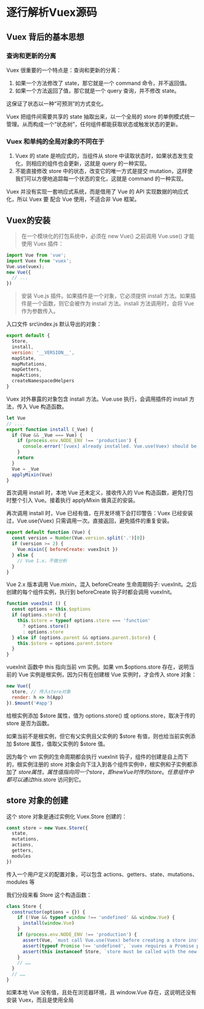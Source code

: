 # 逐行解析Vuex源码

## Vuex 背后的基本思想

### 查询和更新的分离
Vuex 很重要的一个特点是：查询和更新的分离：

1. 如果一个方法修改了 state，那它就是一个 command 命令，并不返回值。
2. 如果一个方法返回了值，那它就是一个 query 查询，并不修改 state。

这保证了状态以一种“可预测”的方式变化。

Vuex 把组件间需要共享的 state 抽取出来，以一个全局的 store 的单例模式统一管理。从而构成一个“状态树”，任何组件都能获取状态或触发状态的更新。

### Vuex 和单纯的全局对象的不同在于

1. Vuex 的 state 是响应式的，当组件从 store 中读取状态时，如果状态发生变化，则相应的组件也会更新，这就是 query 的一种实现。
2. 不能直接修改 store 中的状态，改变它的唯一方式是提交 mutation，这样使我们可以方便地追踪每一个状态的变化，这就是 command 的一种实现。

Vuex 并没有实现一套响应式系统，而是借用了 Vue 的 API 实现数据的响应式化，所以 Vuex 要 配合 Vue 使用，不适合非 Vue 框架。

## Vuex的安装

> 在一个模块化的打包系统中，必须在 new Vue() 之前调用 Vue.use() 才能使用 Vuex 插件：

```js
import Vue from 'vue';
import Vuex from 'vuex';
Vue.use(vuex);
new Vue({
  // ...
})
```

> 安装 Vue.js 插件。如果插件是一个对象，它必须提供 install 方法。如果插件是一个函数，则它会被作为 install 方法。install 方法调用时，会将 Vue 作为参数传入。

入口文件 src\index.js 默认导出的对象：

```js
export default {
  Store,
  install,
  version: '__VERSION__',
  mapState,
  mapMutations,
  mapGetters,
  mapActions,
  createNamespacedHelpers
}
```
Vuex 对外暴露的对象包含 install 方法。Vue.use 执行，会调用插件的 install 方法，传入 Vue 构造函数。

```js
let Vue
// ....
export function install (_Vue) {
  if (Vue && _Vue === Vue) {
    if (process.env.NODE_ENV !== 'production') {
      console.error('[vuex] already installed. Vue.use(Vuex) should be called only once.')
    }
    return
  }
  Vue = _Vue
  applyMixin(Vue)
}
```
首次调用 install 时，本地 Vue 还未定义，接收传入的 Vue 构造函数，避免打包时整个引入 Vue。接着执行 applyMixin 做真正的安装。

再次调用 install 时，Vue 已经有值，在开发环境下会打印警告：Vuex 已经安装过，Vue.use(Vuex) 只需调用一次。直接返回，避免插件的重复安装。

```js
export default function (Vue) {
  const version = Number(Vue.version.split('.')[0])
  if (version >= 2) {
    Vue.mixin({ beforeCreate: vuexInit })
  } else {
    // Vue 1.x，不做分析
  }
}
``` 

Vue 2.x 版本调用 Vue.mixin，混入 beforeCreate 生命周期钩子: vuexInit。之后创建的每个组件实例，执行到 beforeCreate 钩子时都会调用 vuexInit。

```js
function vuexInit () {
  const options = this.$options
  if (options.store) {
    this.$store = typeof options.store === 'function'
      ? options.store()
      : options.store
  } else if (options.parent && options.parent.$store) {
    this.$store = options.parent.$store
  }
}
```

vuexInit 函数中 this 指向当前 vm 实例。如果 vm.$options.store 存在，说明当前的 Vue 实例是根实例，因为只有在创建根 Vue 实例时，才会传入 store 对象：

```js
new Vue({
  store, // 传入store对象
  render: h => h(App)
}).$mount('#app')
```

给根实例添加 $store 属性，值为 options.store() 或 options.store，取决于传的 store 是否为函数。

如果当前不是根实例，但它有父实例且父实例的 $store 有值，则也给当前实例添加 $store 属性，值取父实例的 $store 值。

因为每个 vm 实例的生命周期都会执行 vuexInit 钩子，组件的创建是自上而下的，根实例注册的 store 对象会向下注入到各个组件实例中，根实例和子实例都添加了 $store 属性，属性值指向同一个 store，即 new Vue 时传的 store。任意组件中都可以通过 this.$store 访问到它。

## store 对象的创建

这个 store 对象是通过实例化 Vuex.Store 创建的：

```js
const store = new Vuex.Store({
  state,
  mutations,
  actions,
  getters,
  modules
})
```
传入一个用户定义的配置对象，可以包含 actions、getters、state、mutations、modules 等

我们分段来看 Store 这个构造函数：

```js
class Store {
  constructor(options = {}) {
    if (!Vue && typeof window !== 'undefined' && window.Vue) {
      install(window.Vue)
    }
    if (process.env.NODE_ENV !== 'production') {
      assert(Vue, `must call Vue.use(Vuex) before creating a store instance.`)
      assert(typeof Promise !== 'undefined', `vuex requires a Promise polyfill in this browser.`)
      assert(this instanceof Store, `store must be called with the new operator.`)
    }
    // ……
  }
  // ……
}
```

如果本地 Vue 没有值，且处在浏览器环境，且 window.Vue 存在，这说明还没有安装 Vuex，而且是使用全局 <script> 标签引入 Vuex，会主动调用 install 安装，不需要用户手动调用 Vue.use(Vuex)。

在开发环境中，会执行3个断言函数，如果条件不具备则会抛错。

```js
export function assert (condition, msg) {
  if (!condition) throw new Error(`[vuex] ${msg}`)
}
```
3个断言函数所做的事是：

1. 如果本地 Vue 没有值，抛错：实例化 Store 之前必须调用 Vue.use(Vuex)。
2. 如果 Promise 不能用，抛错：Vuex 需要依赖 Promise。
3. 如果 Store 函数里的 this 不是 Store 实例，抛错：Store 必须用 new 调用。

判断完环境后，往 Store 实例挂载一些属性：

```js
const { plugins = [], strict = false } = options
this._committing = false // 正在commit mutation的标志
this._actions = Object.create(null) // 存放用户定义的所有actions
this._actionSubscribers = [] // action订阅函数集合
this._mutations = Object.create(null) // 存放用户定义的所有mutations
this._wrappedGetters = Object.create(null) // 存放用户定义的所有getters
this._modules = new ModuleCollection(options) // module收集器
this._modulesNamespaceMap = Object.create(null) // 模块命名空间
this._subscribers = [] // 所有mutation的订阅函数
this._watcherVM = new Vue() // Vue实例，利用它的$watch方法来观测变化 
this._makeLocalGettersCache = Object.create(null)//存放生成的本地getters的缓存
// ...
```

其中的重点是：`this._modules = new ModuleCollection(options)`，稍后会仔细介绍 ModuleCollection，继续看 Store：
 
```js
const store = this
const { dispatch, commit } = this
this.dispatch = function boundDispatch (type, payload) {
  return dispatch.call(store, type, payload)
}
this.commit = function boundCommit (type, payload, options) {
  return commit.call(store, type, payload, options)
}
```
给 store 实例添加 dispatch 和 commit 方法，分别实际调用 Store 原型的 dispatch 和 commit 方法，这不是多此一举，而是为了保证执行时的 this 始终指向 store 实例。store 被 Store 函数内定义的函数引用，形成闭包，store 始终驻留在内存中，可以被引用到。

这样 store.commit/store.dispatch 在别的函数内调用时，this 依然指向 store 实例，比如在 dispatch 中调用 commit，或在 mutation handler 中调用 commit 提交另一个 mutation。

继续看 Store 构造函数：

```js
this.strict = strict // options的strict值赋给实例的strict
const state = this._modules.root.state
installModule(this, state, [], this._modules.root)
resetStoreVM(this, state)
plugins.forEach(plugin => plugin(this))
```

然后获取根 state。this._modules 是 ModuleCollection 的实例，它的 root 是根模块对象，根模块的 state 是根state。后面会讲到。

调用 installModule 进行模块的安装，传入 store 实例、根state、[]、根 module。

调用 resetStoreVM 函数，对 state 进行响应式化处理。

遍历 plugins 数组，逐个调用 Vuex 自己的插件函数，进行插件的安装。

到目前为止，Store 构造函数已经过了一遍。new Store 主要做了三件事：

1. 初始化一些内部属性，重点是 this._modules = new ModuleCollection(options)
2. 执行 installModule，安装模块
3. 执行 resetStoreVM，使store响应式化

我们将逐个细说这三个，我们先看实例化 Store 时配置对象该怎么传：

## 传入 Store 的配置对象

```js
class ModuleCollection {
  constructor (rawRootModule) {
    this.register([], rawRootModule, false)
  }
}
```
new ModuleCollection(options) 会调用 register 函数。
```js
register (path, rawModule, runtime = true) {
  if (process.env.NODE_ENV !== 'production') {
    assertRawModule(path, rawModule)
  }
  // ...
}
```
开发环境下，会调用 assertRawModule 函数，对用户传入的配置对象做规范化校验。

```js
function assertRawModule (path, rawModule) {
  Object.keys(assertTypes).forEach(key => {
    if (!rawModule[key]) return
    const assertOptions = assertTypes[key]
    forEachValue(rawModule[key], (value, type) => {
      assert(
        assertOptions.assert(value),
        makeAssertionMessage(path, key, type, value, assertOptions.expected)
      )
    })
  })
}
```
首先会获取 assertTypes 的自有属性组成的数组，我们看看 assertTypes 对象：

```js
const functionAssert = {
  assert: value => typeof value === 'function',
  expected: 'function'
}
const objectAssert = {
  assert: value => typeof value === 'function' ||
    (typeof value === 'object' && typeof value.handler === 'function'),
  expected: 'function or object with "handler" function'
}
const assertTypes = {
  getters: functionAssert,
  mutations: functionAssert,
  actions: objectAssert
}
```
可见，Object.keys(assertTypes) 就是 ['getters','mutations','actions']

```js
Object.keys(assertTypes).forEach(key => {
    if (!rawModule[key]) return
    const assertOptions = assertTypes[key]
    forEachValue(rawModule[key], (value, type) => {
      assert(
        assertOptions.assert(value),
        makeAssertionMessage(path, key, type, value, assertOptions.expected)
      )
    })
  })
```
遍历 ['getters','mutations','actions']，执行回调，首先如果当前配置对象中不存在当前遍历的属性，直接返回。比如配置对象中没有传 actions，则不用校验 actions。
 
否则，获取 assertTypes 对象中对应的属性值，赋给 assertOptions，比如 'getters' 的属性值就是 functionAssert 对象

接着调用 forEachValue 函数对 key 对应的配置对象进行遍历。我们先看看 forEachValue 函数：

```js
export function forEachValue (obj, fn) {
  Object.keys(obj).forEach(key => fn(obj[key], key))
}
```

forEachValue 函数会遍历传入的 obj 对象的自有属性 key，逐个调用 fn。
```js
forEachValue(rawModule[key], (value, type) => {
  assert(
    assertOptions.assert(value),
    makeAssertionMessage(path, key, type, value, assertOptions.expected)
  )
})
```
forEachValue 会遍历 key 对应的属性值对象，执行回调，执行 assert 函数：如果 assertOptions.assert(value) 返回 false，则抛出错误。

当 key 为 'getters' 或 'mutations'，则 assertOptions.assert 为函数 `value => typeof value === 'function'`

意味着，用户传的 getters 和 mutations 对象中的属性值需要传函数，否则会抛错。

当 key 为 'actions'，则 assertOptions.assert 函数就是：

```js
value => typeof value === 'function' ||
    (typeof value === 'object' && typeof value.handler === 'function')
```

意味着，用户传的 actions 对象中的属性值可以是函数，也可以是包含 handler 方法的对象，否则会抛错。

所以 assertRawModule 函数校验用来户传入的 getters、mutations、actions 对象，如果没有按要求传就会抛错，给出提示。

## Module 收集

> store 使用单一的状态树，用一个对象包含了全部的应用层级的状态，每个应用将仅仅包含一个 store 实例。

如果应用变得很复杂，store 对象就可能很臃肿。为了解决这个问题，Vuex 允许我们将 store 分割成模块，每个模块都有自己的 state 、mutation、action、getter、甚至是嵌套模块，像下面这样从上至下进行同样方式的分割：

```js
const moduleA = {
  state: { ... },
  mutations: { ... },
  actions: { ... },
  getters: { ... }
}
const moduleB = {
  state: { ... },
  mutations: { ... },
  actions: { ... }
}
const store = new Vuex.Store({
  modules: {
    a: moduleA,
    b: moduleB
  }
})
store.state.a // -> moduleA 的状态
store.state.b // -> moduleB 的状态
```

如果把 store 本身看作是根 module，它有嵌套的子 module，形成一种用配置对象描述的树形结构。模块的收集其实靠 new ModuleCollection 实现的。

```js
class ModuleCollection {
  constructor (rawRootModule) {
    this.register([], rawRootModule, false)
  }
  register (path, rawModule, runtime = true) {
    if (process.env.NODE_ENV !== 'production') {
      assertRawModule(path, rawModule)
    }
    const newModule = new Module(rawModule, runtime)
    if (path.length === 0) {
      this.root = newModule
    } else {
      const parent = this.get(path.slice(0, -1))
      parent.addChild(path[path.length - 1], newModule)
    }
    if (rawModule.modules) {
      forEachValue(rawModule.modules, (rawChildModule, key) => {
        this.register(path.concat(key), rawChildModule, runtime)
      })
    }
  }
  // ...
}
```
register 原型方法接收的 3 个参数：

1. path：路径，是模块配置对象的属性名组成的数组，是模块的唯一标识。像刚刚的例子，根模块的 path 为[]，它的子模块 moduleA 的 path 是 ['a']，子模块 moduleB 的 path 是 ['b']，如果它们各自还有子模块，则 path 就大致形如 ['a','a1']、['b','b1']
2. rawModule：当前模块的配置对象。rawRootModule 就是实例化 Store 时传入的配置对象。我们把创建的 store 对象看作是根 module，它的配置对象看作根 module 的配置对象。
3. runtime 表示是否是一个运行时创建的 module，默认为 true。

```js
this.register([], rawRootModule, false)
```
new ModuleCollection 实际调用 register，传入 []，说明注册的是根 module。rawRootModule 是实例化 Store 时传入的配置对象。

我们分段看 register：

```js
if (process.env.NODE_ENV !== 'production') {
  assertRawModule(path, rawModule) // 对配置对象做规范化校验
}
const newModule = new Module(rawModule, runtime)
if (path.length === 0) {
  this.root = newModule
} else {
  const parent = this.get(path.slice(0, -1))
  parent.addChild(path[path.length - 1], newModule)
}
```

根据当前的配置对象创建一个 Module 实例，赋给 newModule。后面会详谈 Module 构造函数。

如果 path 是空数组，说明当前注册的是根模块，则把创建的根模块对象赋给当前 ModuleCollection 实例的 root 属性。

如果 path 不是空数组，说明当前注册的是子模块，稍后会讲解。接着：

```js
if (rawModule.modules) {
  forEachValue(rawModule.modules, (rawChildModule, key) => {
    this.register(path.concat(key), rawChildModule, runtime)
  })
}
```
如果当前配置对象传了嵌套子模块，则遍历 modules 对象里的每个子模块名 key，递归调用 register，传入的路径是 path.concat(key)，就是当前注册的模块的子模块的路径。第二个参数是子模块的配置对象。

我们现在捋一捋：实例化 Store 会实例化 MoudleCollection，调用 register 进行根 module 的注册，如果根配置对象配置了嵌套的子模块，会继续调用 register 注册子 module，此时 path 不是空数组，回到刚刚的 else 语句块:

```js
if (path.length === 0) {
  this.root = newModule
} else {
  const parent = this.get(path.slice(0, -1))
  parent.addChild(path[path.length - 1], newModule)
}
```

path 是当前注册的子模块的路径，path.slice(0, -1) 是父模块的 path，传入 get 方法执行，获取当前子模块的父 module 对象，我们看看 get 方法：

```js
get (path) {
  return path.reduce((module, key) => {
    return module.getChild(key)
  }, this.root)
}
```

reduce 的详细用法参考 [reduce](https://developer.mozilla.org/zh-CN/docs/Web/JavaScript/Reference/Global_Objects/Array/Reduce)

我们先看一下 getChild 和 addChild 这两个 Module 的原型方法，再回来理解 get。

```js
getChild (key) {
  return this._children[key]
}
addChild (key, module) {
  this._children[key] = module
}
```

getChild 方法返回 this._children[key]，即通过 key 获取到当前模块的子模块对象，我们讲 Module 构造函数时会讲 _children 属性。

addChild 方法是往当前模块的 _children 对象中添加 key 和对应的子模块对象。

回到 get 原型方法：

```js
get (path) {
  return path.reduce((module, key) => {
    return module.getChild(key)
  }, this.root)
}
```

假设传入的 path 为 ['a','b','c']。reduce 累加器的初始值为根模块，第一次迭代中，执行回调返回模块名为 'a' 的子模块，并且它会作为下次迭代的累加器的值，即传给回调的第一个参数 module，第二次迭代执行返回 'a' 模块下的 'b' 子模块对象，以此类推，最后返回 ['a','b','c'] 对应的模块。

所以 get 方法是根据 path 返回对应的 module 对象。

```js
const parent = this.get(path.slice(0, -1))
parent.addChild(path[path.length - 1], newModule)
```

path 数组的最后一项，即当前模块名，newModule 是当前模块对象，它们被添加到父模块对象的 _children 对象中。

依靠模块的 _children 属性，父子模块对象之间建立起联系。一个树形结构的配置对象，转成了一个个散落的有父子关系的 module 对象。

概况来说，new ModuleCollection，做了两件事：

1. 根据未加工的配置对象通过 new Module 创建 module 对象
2. 建立父子 module 对象之间的联系

new Module 是在 new ModuleCollection 的过程中发生的，先生成模块对象，再建立父子模块对象的联系。

## Module 构造函数

用户定义模块的配置对象传入 new Moudle 执行后，生成 module 对象。

```js
class Module {
  constructor (rawModule, runtime) {
    this.runtime = runtime
    this._children = Object.create(null)
    this._rawModule = rawModule
    const rawState = rawModule.state
    this.state = (typeof rawState === 'function' ? rawState() : rawState) || {}
  }
  get namespaced () {
    return !!this._rawModule.namespaced
  }
  // 原型方法后续会介绍
}
```

Module 的实例会挂载 _children 属性，值为一个用来存放当前模块的子模块对象的对象。_rawModule 属性，保存当前模块的配置对象。

获取配置对象中的 state 赋给 rawState。给 Module 实例添加 state 属性，属性值为 rawState() 或 rawState，取决于 rawState 是否为函数，如果当前模块的配置对象没有传 state，则赋为一个空对象。

和组件里的 data 一样，用户声明模块的 state 可以传一个返回一个对象的函数。如果 state 选项传的是纯对象，则该 state 对象会通过引用被共享，导致它被修改时，store 或模块间数据相互污染。

因为有时我们可能需要创建一个模块的多个实例，比如，多次 new Store 创建多个 store 实例，或在一个 store 中多次注册同一个模块。

```js
get namespaced () {
  return !!this._rawModule.namespaced
}
```

namespaced 是 Module 的原型属性，代表当前模块是否开启了命名空间，Module 实例读取 namespaced 属性会触发 get 方法，根据模块的配置对象的 namespaced 属性值返回真假。

### installModule

讲完模块对象的创建和模块的收集，接着就是模块的安装，即这句：

```js
installModule(this, state, [], this._modules.root)
```
这是安装根模块，做了几件事：
1. 往 store._modulesNamespaceMap 对象中存入命名空间和对应的 module
2. 给模块的 state 添加子 state
3. 注册用户配置的 mutation getter 和 action
4. 递归安装子模块

```js
function installModule(store, rootState, path, module, hot) {
  const isRoot = !path.length 
  const namespace = store._modules.getNamespace(path) 
  // ...
}
```

installModule 函数接收什么参数：

- store：new Vuex.Store 时传入的 store 对象。
- rootState：根 state 对象
- path：当前的模块的路径数组
- module：当前模块对象
- hot：是否支持热重载（这里不讨论它）

installModule 代码较长，我们分段来看：

```js
const isRoot = !path.length
const namespace = store._modules.getNamespace(path)
```

变量 isRoot 的真假代表当前模块是否为根模块。接着，调用 getNamespace 根据当前模块的 path 获取当前模块的命名空间。我们看看 getNamespace：

```js
getNamespace (path) {
  let module = this.root
  return path.reduce((namespace, key) => {
    module = module.getChild(key)
    return namespace + (module.namespaced ? key + '/' : '')
  }, '')
}
```
首先获取根模块对象，然后 path.reduce 调用，累加器初始值为''，每次迭代返回的字符串覆盖给 namespace，凡是模块开启了命名空间，就将当前命名空间字符串拼上当前的模块名和'/'，否则拼接''。

迭代结束，namespace 获取到当前模块的命名空间字符串。

继续看 installModule：

```js
if (module.namespaced) {
  if (store._modulesNamespaceMap[namespace] && process.env.NODE_ENV !== 'production') {
    console.error(`[vuex] duplicate namespace ${namespace} for the namespaced module ${path.join('/')}`)
  }
  store._modulesNamespaceMap[namespace] = module
}
```
store._modulesNamespaceMap 对象存放各个开启了命名空间的模块的命名空间字符串，如果当前模块的命名空间字符串已经存在于该对象，则警告提示：重复的命名空间名。如果不存在，则将命名空间和对应的 module 对象，添加进来。

继续看 installModule 的代码：

```js
if (!isRoot && !hot) {
  const parentState = getNestedState(rootState, path.slice(0, -1))
  const moduleName = path[path.length - 1]
  store._withCommit(() => {
    if (process.env.NODE_ENV !== 'production') {
      if (moduleName in parentState) {
        console.warn(
          `[vuex] state field "${moduleName}" was overridden by a module with the same name at "${path.join('.')}"`
        )
      }
    }
    Vue.set(parentState, moduleName, module.state)
  })
}
```
如果当前模块不是根模块，且非热更新，执行 if 语句块：调用 getNestedState 获取当前模块的父模块的 state。

```js
function getNestedState (state, path) {
  return path.reduce((state, key) => state[key], state)
}
```

父模块的 path 调用 reduce，累加器的初始值为根 state，每次迭代返回出它的子模块的 state，沿着 path 路径，一个个获取子 state，直到获取到当前 state 的父 state。就比如`store.state` >> `store.state.a` >> `store.state.a.b`...

`const moduleName = path[path.length - 1]` 获取到当前模块的模块名

接着调用 store._withCommit，传入回调函数：

```js
store._withCommit(() => {
  if (process.env.NODE_ENV !== 'production') {
    if (moduleName in parentState) {
      console.warn(
        `[vuex] state field "${moduleName}" was overridden by a module with the same name at "${path.join('.')}"`
      )
    }
  }
  Vue.set(parentState, moduleName, module.state)
})
```

回调函数中：开发环境下，假设当前模块名叫 'value'，如果它的父模块 foo 的 state 对象中也有 'value'，当你通过 store.state.foo.value 获取父模块 foo 的 state 的 value 值时，你拿到的却是当前 value 模块的配置对象。父模块的 state 的 value 属性被屏蔽了。

因此，如果模块名已存在于父模块的 state 对象中，会给出报错提示。接着：

`Vue.set(parentState, moduleName, module.state)`

Vue.set 给父模块的 state 对象添加响应式属性，属性名为当前模块名，属性值为模块的 state 对象。于是，读取父模块的 state 对象中的当前模块名，就获得当前模块的 state 值。并且这些 state 属性是响应式的。

所以根 state 对象会添加它的子 state 属性，如果子模块还嵌套子模块，installModule 时会把当前模块的 state 添加到父 state 中。

我们回头看看 _withCommit 这个 Store 的原型方法

```js
_withCommit (fn) {
  const committing = this._committing
  this._committing = true
  fn()
  this._committing = committing
}
```
_withCommit 接收函数 fn，把 store._committing 置为 true，然后执行 fn，再把 store._committing 恢复为原值，保证了 fn 执行过程中 store._committing 始终为 true。

为什么要这么做？Vuex 把所有对 state 的修改操作都放到 _withCommit 的回调 fn 中，保证这个过程中 store._committing 为 true，其他时候都为 false。当用户在 mutation 之外修改 state，就便于报错提示。

接下来，生成一个包含本地化的方法和属性的，类似 store 对象那样的对象 local：

```js
const local = module.context = makeLocalContext(store, namespace, path)
```

执行 makeLocalContext 方法，传入 store 对象，当前模块的命名空间，当前 path，返回值赋给 local 和 module.context。

```js
function makeLocalContext (store, namespace, path) {
  const noNamespace = namespace === ''
  const local = {
    // dispatch:....
    // commit:....
  }
  Object.defineProperties(local, {
    getters: {
      // ...
    },
    state: {
      // ...
    }
  })
  return local
}
```

noNamespace 的真假，代表该模块是否开启了命名空间。然后创建对象 local，里面定义 dispatch、commit 方法和 getters 和 state 属性，最后返回出 local 对象。

我们先看 local.dispatch：

```js
const local = {
  dispatch: noNamespace ? store.dispatch : (_type, _payload, _options) => {
    const args = unifyObjectStyle(_type, _payload, _options)
    const { payload, options } = args
    let { type } = args
    if (!options || !options.root) {
      type = namespace + type
      if (process.env.NODE_ENV !== 'production' && !store._actions[type]) {
        console.error(`[vuex] unknown local action type: ${args.type}, global type: ${type}`)
        return
      }
    }
    return store.dispatch(type, payload)
  },
}
```

如果当前模块没有开启命名空间，则 local.dispatch 就取 store.dispatch。后面会仔细讲 store.dispatch。

如果当前模块开启了命名空间，则重新定义 local.dispatch 方法，它可以接收三个参数：
1. _type：即 action 的名称
2. _payload：载荷对象
3. _options：配置对象

参数先传入 unifyObjectStyle 函数做归一化处理，返回值赋给 args：

```js
function unifyObjectStyle (type, payload, options) {
  if (isObject(type) && type.type) {
    options = payload
    payload = type
    type = type.type
  }
  if (process.env.NODE_ENV !== 'production') {
    assert(typeof type === 'string', `expects string as the type, but found ${typeof type}.`)
  }
  return { type, payload, options }
}
```

如果第一个参数传的是对象且有 type 属性，则把传入的第二个参数作为 options，第一个参数作为 payload，type 取第一个参数的 type 属性。如果 type 不是字符串，抛出错误。

最后返回出包含 type, payload, options 的对象，再从中解构出 type, payload, options 变量。

```js
dispatch: noNamespace ? store.dispatch : (_type, _payload, _options) => {  
  const args = unifyObjectStyle(_type, _payload, _options)
  const { payload, options } = args
  let { type } = args
  if (!options || !options.root) {
    type = namespace + type
    if (process.env.NODE_ENV !== 'production' && !store._actions[type]) {
      console.error(`[vuex] unknown local action type: ${args.type}, global type: ${type}`)
      return
    }
  }
  return store.dispatch(type, payload)
},
```

如果 local.dispatch 没有接收到配置对象或配置对象没传 root:true，则 type 要加上命名空间字符串作为前缀。如果接收的配置对象中传了 root:true，则 type 不做变动。

如果 store._actions 这个存放已注册的 action 方法的对象中，没有 type 对应的值，说明当前 dispatch 的 action 还没注册，报错提示并直接返回。

最后调用 store.dispatch，传入的 type 是考虑了命名空间的 type。这意味着，local.dispatch 接收到的本地 type 会在函数中转成全局 type，即考虑了命名空间，传入 store.dispatch 执行。

接着看 local.commit。如果当前模块没有开启命名空间，则 local.commit 就是 store.commit，否则重新定义 local.commit：

```js
commit: noNamespace ? store.commit : (_type, _payload, _options) => {
  const args = unifyObjectStyle(_type, _payload, _options)
  const { payload, options } = args
  let { type } = args
  if (!options || !options.root) {
    type = namespace + type
    if (process.env.NODE_ENV !== 'production' && !store._mutations[type]) {
      console.error(`[vuex] unknown local mutation type: ${args.type}, global type: ${type}`)
      return
    }
  }
  store.commit(type, payload, options)
}
```

接收 mutation type、载荷对象、配置对象，传入 unifyObjectStyle 做归一化处理。再从返回值中解构出 type, payload, options 变量。

如果 local.commit 没有接收到配置对象或配置对象没传 root:true，则 type 字符串要加上命名空间字符串作为前缀，否则 type 不做改动。

如果 store._mutations 这个存放已注册的 mutation 方法的对象里，不存在 type 对应的值，报错提示，告诉用户提交的 mutation 不存在，直接返回。

最后调用并返回 store.commit，传入的是考虑了命名空间的 type。这意味着，local.commit 接收到的本地 type 会在函数中转成全局 type，即考虑了命名空间，转而调用 store.commit

```js
Object.defineProperties(local, {
  getters: {
    get: noNamespace
      ? () => store.getters
      : () => makeLocalGetters(store, namespace)
  },
  state: {
    get: () => getNestedState(store.state, path)
  }
})
return local
```

继续给 local 对象添加两个只读的响应式属性：getters 和 state。

读取 local.getters 时，如果当前模块没有开启命名空间，则直接返回 store.getters。如果开启了命名空间，返回 makeLocalGetters 的执行结果，传入的是 store 对象和当前的命名空间。读取 local.state 时，返回当前模块的 state 对象。

看看 makeLocalGetters 函数是如何生成本地 getters 的：

```js
function makeLocalGetters (store, namespace) {
  if (!store._makeLocalGettersCache[namespace]) {
    const gettersProxy = {}
    const splitPos = namespace.length
    Object.keys(store.getters).forEach(type => {
      if (type.slice(0, splitPos) !== namespace) return
      const localType = type.slice(splitPos)
      Object.defineProperty(gettersProxy, localType, {
        get: () => store.getters[type],
        enumerable: true
      })
    })
    store._makeLocalGettersCache[namespace] = gettersProxy
  }
  return store._makeLocalGettersCache[namespace]
}
```
store._makeLocalGettersCache 对象专门缓存模块的命名空间和对应的 getters。

如果该缓存对象已经存在当前命名空间，则直接返回其缓存值，否则，执行if语句块：定义一个空对象 gettersProxy，遍历 store.getters 对象，当前遍历的 type 从开头截取一个命名空间字符串的长度，如果得到的字符串和命名空间字符串不相同，直接返回，继续遍历。

遇到相同的，则获取去掉命名空间前缀的本地 getter 名，将它作为只读属性添加到 gettersProxy 对象中，属性值是 store.getters 中对应的全局 getter。

遍历结束后，gettersProxy 对象就存放了该开启了命名空间的模块下的所有本地 getter。

然后将 gettersProxy 赋给 store._makeLocalGettersCache[namespace]。因此 _makeLocalGettersCache 对象中，一个命名空间对应一个对象，存放该模块下的 getter。

可见，makeLocalGetters 就是根据命名空间在全局 getters 对象中找出当前命名空间对应的模块的所有的 getter，返回一个键是本地 getter 名，值是对应的 getter 的对象。

到此 local 对象填充完毕，里面是为当前模块设置的 dispatch、commit 方法，和 getter 和 state 属性。

回到 installModule 函数，接着是对用户配置的 mutation 进行注册，调用 Module 的原型方法 forEachMutation，将回调函数传入执行

```js
module.forEachMutation((mutation, key) => {
  var namespacedType = namespace + key;
  registerMutation(store, namespacedType, mutation, local);
})
```
```js
forEachMutation (fn) {
  if (this._rawModule.mutations) {
    forEachValue(this._rawModule.mutations, fn)
  }
}
```
如果当前模块的配置对象传了 mutations，遍历该 mutations 对象执行回调。回调首先将 type 名加上当前模块的命名空间作为前缀。然后调用 registerMutation 注册，可见注册 mutation 用的是全局 type。

```js
function registerMutation (store, type, handler, local) {
  const entry = store._mutations[type] || (store._mutations[type] = [])
  entry.push(function wrappedMutationHandler (payload) {
    handler.call(store, local.state, payload)
  })
}
```
结合`registerMutation(store, namespacedType, mutation, local);`来看

registerMutation 函数接收的这 4 个参数：

1. store：new Vuex.Store 创建的 store 实例
2. namespacedType：结合了命名空间字符串的全局 mutation 名
3. mutation：对应的处理函数。
4. local：local 对象

```js
function registerMutation (store, type, handler, local) {
  const entry = store._mutations[type] || (store._mutations[type] = [])
  entry.push(function wrappedMutationHandler (payload) {
    handler.call(store, local.state, payload)
  })
}
```

如果当前遍历的全局 mutation 名在 store._mutations 对象中没有对应的值，则将它添加进去，初始化为空数组，用来存放对应的用户配置的 handler。

接着往数组里推入 handler 的封装函数，handler 执行时的 this 指向 store，且传入 handler 的是 local.state。用户在书写 handler 时可以通过 this 引用到 store，通过局部的 state 名能获取到当前模块的 state 值。

遍历完当前模块的 mutations 对象后，store._mutations 对象中，每一个全局 mutation 名，对应一个存放了包裹后的 mutation 处理函数的数组。这就是 mutation 的注册。

接着是 action 的注册：

```js
module.forEachAction((action, key) => {
  const type = action.root ? key : namespace + key
  const handler = action.handler || action
  registerAction(store, type, handler, local)
})
```
```js
forEachAction (fn) {
  if (this._rawModule.actions) {
    forEachValue(this._rawModule.actions, fn)
  }
}
```
如果当前模块的配置对象传了 actions，则遍历 actions 对象执行回调：如果用户配置 action 时没有传 root: true，则 type 为本地的 action 名，如果配置了root: true，则 type 为命名空间字符串加上本地 action 名。

用户配置 action 时，可以传一个包含 handler 的对象，也可以直接传 handler 函数。

调用 registerAction 进行 action 的注册。

```js
function registerAction (store, type, handler, local) {
  const entry = store._actions[type] || (store._actions[type] = [])
  entry.push(function wrappedActionHandler (payload) {
    let res = handler.call(store, {
      dispatch: local.dispatch,
      commit: local.commit,
      getters: local.getters,
      state: local.state,
      rootGetters: store.getters,
      rootState: store.state
    }, payload)
    if (!isPromise(res)) {
      res = Promise.resolve(res)
    }
    if (store._devtoolHook) {
      // ...
    } else {
      return res
    }
  })
}
```
store._actions 对象存放 action 名和对应的数组，如果该缓存对象中当前 action 名没有对应的值，则初始化为[]。然后向该数组中推入用户传的 handler 的包装函数。

包装函数执行，首先执行 handler，返回值赋给 res，执行时的 this 指向 store 对象，handler 接收一个和 store 实例具有相同方法的 context 对象，但 context 的 state getters commit dispatch 是局部化的属性和方法。比如，调用 context.commit 提交模块中的 mutation 时，传入本地 type 即可，即便该模块开启了命名空间。

如果返回值 res 不是 promise 实例，则将它包裹为成功值为 res 的 promise 实例，即经过注册后的 action 函数执行必返回 promise。

接着，对用户配置的 getter 进行注册

```js
module.forEachGetter((getter, key) => {
  const namespacedType = namespace + key
  registerGetter(store, namespacedType, getter, local)
})

forEachGetter (fn) {
  if (this._rawModule.getters) {
    forEachValue(this._rawModule.getters, fn)
  }
}
```
遍历用户给当前模块的配置对象传的 getters 对象，执行回调，在回调中，获取当前模块的命名空间和 getter 名拼接后的字符串，然后调用 registerGetter 注册 getter。

这么看来注册 getter 和 mutation 都是用的全局 type。注册 action，如果没有配置 root:true，也是使用全局 type，否则使用局部的 type。

```js
function registerGetter (store, type, rawGetter, local) {
  if (store._wrappedGetters[type]) {
    if (process.env.NODE_ENV !== 'production') {
      console.error(`[vuex] duplicate getter key: ${type}`)
    }
    return
  }
  store._wrappedGetters[type] = function wrappedGetter (store) {
    return rawGetter(local.state,local.getters,store.state,store.getters)
  }
}
```
注册 getter，如果当前全局 getter 名已经存在于 store._wrappedGetters 对象中，则报错提示：重复的 getter 名字。然后直接返回。如果不是，则往该对象中添加全局 getter 名和对应的封装后的 getter 函数。

用户配置的 rawGetter 函数执行传入的是 local.state, local.getters 和 store.state, store.getters。local.state 是当前模块下的 state。用户书写 getter 函数时，第一个参数拿到的是模块的局部 state。

到此 mutation action getter 注册完毕，来到了 installModule 的最后一步：

```js
module.forEachChild((child, key) => {
  installModule(store, rootState, path.concat(key), child, hot)
})
forEachChild (fn) {
  forEachValue(this._children, fn)
}
```

遍历当前模块的 _children 数组中所有的子模块对象，递归调用 installModule，传入：store 对象，根state，子模块的 path，子模块对象和 hot。子模块的 mutation、action、getter 也得到注册。


## Store原型方法commit和dispatch
### commit

更改 state 只能通过提交 mutation，mutation 和事件类似：每个 mutation 都有一个事件类型 type 和回调函数 handler，handler 是用户书写的，它接收 local.state 作为第一个参数。

commit 是 Store 的原型方法：

```js
commit (_type, _payload, _options) {
  const {type, payload, options} = unifyObjectStyle(_type, _payload, _options)
  const mutation = { type, payload }
  const entry = this._mutations[type]
  if (!entry) {
    if (process.env.NODE_ENV !== 'production') {
      console.error(`[vuex] unknown mutation type: ${type}`)
    }
    return
  }
  this._withCommit(() => {
    entry.forEach(function commitIterator (handler) {
      handler(payload)
    })
  })
  // ...
}
```
commit 可以接收 3 个参数：

1. _type：要提交的 mutation 的 type 字符串
2. _payload：载荷对象
3. _options：配置对象，比如可以传 root: true，它允许在命名空间模块里提交根的 mutation

我们分段来看看 commit 的代码：

```js
const {type, payload, options} = unifyObjectStyle(_type, _payload, _options)
const mutation = { type, payload }
```

unifyObjectStyle 函数对参数做统一化处理。再解构出 type, payload, options 变量。

```js
const entry = this._mutations[type]
if (!entry) {
  if (process.env.NODE_ENV !== 'production') {
    console.error(`[vuex] unknown mutation type: ${type}`)
  }
  return
}
```
接着获取 store._mutations 对象中的 type 对应的数组，它存放该 type 对应的 mutation 处理函数。如果该数组不存在，说明该 mutation 没有注册过，无法提交该 mutation，在开发环境下打印警告，并直接返回。

接下来，继续看：

```js
this._withCommit(() => {
  entry.forEach(function commitIterator (handler) {
    handler(payload)
  })
})
```

遍历 store._mutations[type] 数组，执行数组里的 handler，传入用户调用 commit 时传入的 payload。因为 handler 执行是在修改 state，所以 _withCommit 的包裹保证 store._committing 为 true。

接下来:
```js
this._subscribers
    .slice()
    .forEach(sub => sub(mutation, this.state))
```
store._subscribers 数组存放的是订阅 mutation 的函数，commit 提交 mutation 时，将数组中所有的订阅函数逐个执行，传入{ type, payload }和根state。通过 store.subscribe 方法注册订阅 mutation 的函数，用于追踪 state 的变化。

mutation 中必须是同步操作，全部 state 的改变都用同步实现。状态改变后，订阅函数执行，马上就追踪到一个新的状态。如果 mutation 中异步改变状态，订阅函数执行时，异步操作还没执行，状态的改变变得不可追踪。

### dispatch

dispatch 也是 Store 的原型方法，作用是分发 action。action 类似于 mutation，不同的是 action 不可以直接更改状态，但可以提交 mutation，且可以包含异步操作。

dispatch 的代码比较长，分段看：

```js
dispatch (_type, _payload) {
  const {type, payload } = unifyObjectStyle(_type, _payload)
  const action = { type, payload }
  const entry = this._actions[type]
  if (!entry) {
    if (process.env.NODE_ENV !== 'production') {
      console.error(`[vuex] unknown action type: ${type}`)
    }
    return
  }
  // ....
}
```
unifyObjectStyle 先做参数做归一化。归一化后的 type, payload 放入一个对象 action

store._actions[type] 是存放 type 对应的 action 方法的数组。如果该数组不存在，说明该 type 的 action 还没注册，报警提示，然后直接返回。

继续看 dispatch：

```js
try {
  this._actionSubscribers
    .slice()
    .filter(sub => sub.before)
    .forEach(sub => sub.before(action, this.state))
} catch (e) {
  if (process.env.NODE_ENV !== 'production') {
    console.warn(`[vuex] error in before action subscribers: `)
    console.error(e)
  }
}
```
遍历 store._actionSubscribers 数组，过滤出存在 before 方法的项，再将所有 before 方法遍历执行。try catch 语句捕获这个过程中的错误。

再接下来：

```js
const result = entry.length > 1
  ? Promise.all(entry.map(handler => handler(payload)))
  : entry[0](payload)
return result.then(res => {
  // ...
  return res
})
```
如果 action type 对应的 handler 有多个，可能每个都用 promise 管控了异步操作。如果只是遍历执行这些处理函数：entry.map(handler => handler(payload))，返回的数组赋给 result，由于这是同步代码，所以 result 数组里的 promise 的状态都是等待态，等异步有了结果，result 数组里的单个 promise 才会改变状态。

而 `Promise.all(entry.map(handler => handler(payload)))` 返回一个 promise 实例，map 返回的数组里所有 promise 都成功或数组里不包含 promise 时，这个 promise 才会成功，如果其中有一个失败了，则该 promise 失败。

Promise.all 返回的 promise 实例赋给 result，起初是 pending 状态，等所有 promise 都有结果了，则 result 也有结果了。

如果 action type 的 handler 只有一个，则执行它，传入 payload，返回值赋给 result。

经过注册后的 action handler 被包裹成一个必定返回 promise 的函数，所以 entry[0](payload) 必返回 promise 实例。因此 result 必定是 promise 实例。

```js
return result.then(res => {
  try {
    this._actionSubscribers
      .filter(sub => sub.after)
      .forEach(sub => sub.after(action, this.state))
  } catch (e) {
    if (process.env.NODE_ENV !== 'production') {
      console.warn(`[vuex] error in after action subscribers: `)
      console.error(e)
    }
  }
  return res
})
```

异步有了结果，promise 成功的话，执行 then 的成功回调，在成功回调中，遍历 store._actionSubscribers 数组，过滤出带有 after 方法的项，遍历执行所有 after 方法，最后返回出 res。

store.dispatch 最后返回 then 返回的 promise。用户可以用它继续 then，并在成功回调中拿到 res。

```js
store.dispatch('actionA').then((res) => {
  // ....
})
```
res 是 actionA 函数返回的 promise 里的成功值，如果 handler 有多个，则它是数组。如果只有一个，则它是单个值。

## resetStoreVM

现在来到实例化 Store 构造函数的核心三件事的最后一件：响应式化 state

```js
resetStoreVM(this, state)
```
为什么要响应变化，因为在各个 Vue 实例里用到 store 的 state 的话，希望每当状态发生变化时，相应的组件会得到更新

传入 resetStoreVM 的 this 是 store 对象，state 是根 state，我们看看 resetStoreVM：

```js
function resetStoreVM (store, state, hot) {
  const oldVm = store._vm
  store.getters = {}
  store._makeLocalGettersCache = Object.create(null)
  const wrappedGetters = store._wrappedGetters
  const computed = {}
  forEachValue(wrappedGetters, (fn, key) => {
    computed[key] = partial(fn, store)
    Object.defineProperty(store.getters, key, {
      get: () => store._vm[key],
      enumerable: true
    })
  })
  // ...
}
```

首先将 store._vm 赋给 oldVm，缓存一下旧的 vm 实例。然后给 store 对象上添加 getters 和 _makeLocalGettersCache 属性，值均为一个空对象，也可以看成重置。

store._wrappedGetters 对象存放已注册的 getter 方法。再定义一个 computed 空对象。遍历 store._wrappedGetters，往 computed 对象添加同名方法，方法值为 partial(fn, store)。

```js
function partial (fn, arg) {
  return () => {
    return fn(arg)
  }
}
```

传入 partial 的是已注册的 getter 方法和 store 对象，返回一个新的函数，新函数实际执行 getter 方法，getter 执行接收 store 对象。

为什么不直接给 computed 对象添加 getter。因为为了形成闭包，getter 在外部调用时，也能引用 partial 函数作用域中的 store 这个私有形参，而 partial 的 store 也通过闭包引用了 resetStoreVM 的私有形参 store，所以 store 不会随着 resetStoreVM 函数执行结束而销毁，继续驻留在内存中了，getter 方法中始终能引用到 store 对象。

接着往 store.getters 这个空对象添加只读属性，属性名是 getter 名，读取返回 store._vm[key]

```js
Object.defineProperty(store.getters, key, {
  get: () => store._vm[key],
  enumerable: true
})
```

问题来了，store._vm 是怎么来的，上面怎么会有 getter 的同名属性？接着看 resetStoreVM 函数：

```js
const silent = Vue.config.silent
Vue.config.silent = true
store._vm = new Vue({
  data: {
    $$state: state
  },
  computed
})
Vue.config.silent = silent
```
首先缓存 Vue.config.silent 的值。然后将 Vue.config.silent 置为 true，new Vue 后将它恢复为原来的值，保证了这期间 Vue 不会打印日志与警告。因为借用 Vue 创建实例的过程可能会存在一些不严格的模式，但不希望因此报错。

$$state 会转成响应式属性，属性值：根 state 会被深度观测，内部嵌套的子 state 也响应式化。

Store 构造函数还有一个 state 原型属性：
，
```js
get state () {
  return this._vm._data.$$state
}
set state (v) {
  if (process.env.NODE_ENV !== 'production') {
    assert(false, `use store.replaceState() to explicit replace store state.`)
  }
}
```
我们知道，安装了 Vuex 后，之后创建的所有 vm 实例能引用到 store 对象。因此读取 vm.$store.state 返回的是 store._vm._data.$$state

我们知道，Vue 把 data 数据挂载到 vm 实例的 _data 上，所以 store._vm._data 访问到的是定义的 data 对象，store._vm._data.$$state 访问的是 data 中的 $$state，即根state。

因此在组件中 vm.$store.state 就能访问到根 state，并且 state 内部的属性是响应式的。

注意：直接设置 store.state 会抛出错误：请使用 replaceState API 进行 state 的替换。

```js
store._vm = new Vue({
  // ...
  computed
})
```
computed 对象作为 computed 选项传入 new Vue，里面存放的 getter 方法被注册为计算属性。这样 store._vm 就代理了 getters，访问 getters 就是访问计算属性。

由前面可知，假如有个 getter 名叫 xxx，resetStoreVM 函数会向 store.getters 对象添加了响应式只读属性 xxx，返回 store._vm.xxx。

因此在组件中访问 vm.$store.getters.xxx，会返回 store._vm.xxx，xxx 已经被注册为 store._vm 的计算属性了，通过 store._vm.xxx 访问到 xxx 的值。

继续看 resetStoreVM：

```js
if (store.strict) {
  enableStrictMode(store)
}
```
如果用户开启严格模式，调用 enableStrictMode 函数，传入 store

```js
function enableStrictMode (store) {
  store._vm.$watch(function () { return this._data.$$state }, () => {
    if (process.env.NODE_ENV !== 'production') {
      assert(store._committing, `do not mutate vuex store state outside mutation handlers.`)
    }
  }, { deep: true, sync: true })
}
```
由 Vue 源码可知，$watch 执行，会执行一次 `function () { return this._data.$$state }` 函数，通过读取数据属性，收集创建出来的 watcher，watcher 监听了 `$$state` 这个属性，配置对象是 `{ deep: true, sync: true }`，意味着它的属性值(根state)会被深度观测，当 state 发生变化时，watcher 的 update 方法执行，会重新求值，并执行 $watch 的回调函数。

在该回调函数中，如果当前 store._committing 为 false，则会抛错。因为 mutation 执行期间之外 _committing 都是 false，严格模式下，state 在 mutation 之外被修改是不允许的。所以 enableStrictMode 函数为 state 创建了一个监听，它被修改时执行回调，警告用户。

接着看 resetStoreVM 的最后一部分：

```js
if (oldVm) {
  if (hot) {
    store._withCommit(() => {
      oldVm._data.$$state = null
    })
  }
  Vue.nextTick(() => oldVm.$destroy())
}
```
如果存在之前创建的旧的 Vue 实例，现在 resetStoreVM 要重新创建的 vm 和 watcher，要销毁旧的 vm 实例，但不希望在同步代码中销毁，会阻塞代码的执行，所以调用 nextTick 方法将销毁的操作放到异步。销毁 vm 实例意味着会将它上面的 watcher 销毁，不再监听 state。

resetStoreVM 函数就看完了。

## 辅助函数的实现

### mapState

在组件中使用 state 数据 xxx 可以通过 this.$store.state.xxx，为了简便，可以将 xxx 声明为当前组件的计算属性。当一个组件需要使用到多个 state 时，逐一声明为计算属性也很麻烦。这时就需要 mapState 辅助函数：
```js
const mapState = normalizeNamespace((namespace, states) => {
  var res = {};
  if (process.env.NODE_ENV !== 'production' && !isValidMap(states)) {
    console.error('[vuex] mapState: mapper parameter must be either an Array or an Object')
  }
  normalizeMap(states).forEach(function (ref) {
    // ...
  });
  return res
});
```

mapState 是 normalizeNamespace 函数的返回值，看看 normalizeNamespace 函数：

```js
function normalizeNamespace (fn) {
  return (namespace, map) => {
    if (typeof namespace !== 'string') {
      map = namespace
      namespace = ''
    } else if (namespace.charAt(namespace.length - 1) !== '/') {
      namespace += '/'
    }
    return fn(namespace, map)
  }
}
```
normalizeNamespace 接收函数 fn，返回新的函数，因此 mapState 指向该新函数。如果 namespace 接收的不是字符串，就把它赋给 map，namespace 赋为''。如果 namespace 是字符串，但末尾字符不是"/" ，会给它的末尾加上"/"。

处理后的 namespace 和 map 传入 fn 执行，mapState 函数最后返回它的执行结果：
```js
const mapState = normalizeNamespace((namespace, states) => {
  var res = {};
  if (process.env.NODE_ENV !== 'production' && !isValidMap(states)) {
    console.error('[vuex] mapState: mapper parameter must be either an Array or an Object')
  }
  normalizeMap(states).forEach(({ key, val }) => {
    // ...
  });
  return res
});
```

fn 执行，规定 states 必须是数组或纯对象，并最后返回 res 对象。因此 mapState 函数返回 res 对象。

继续看回调 fn，normalizeMap(states) 返回了什么？

```js
function normalizeMap (map) {
  if (!isValidMap(map)) return []
  return Array.isArray(map)
    ? map.map(key => ({ key, val: key }))
    : Object.keys(map).map(key => ({ key, val: map[key] }))
}
```
normalizeMap(states) 的 states 即用户调用 mapState 时传入的数组或对象，如果都不是，让它为[]，如果 states 为数组，比如 mapState(['count', 'hhah'])，则将数组每项 key 字符串转成{ key: key, val: key }。

```js
mapState({
  a: state => state.some.nested.module.a,
  b: state => state.some.nested.module.b
})
```

如上，如果 states 是对象，获取对象中的所有属性组成的数组，将数组的每项 key 字符串转成 { key: key, val: map[key] }

可见 normalizeMap 函数将调用 mapState 时传入的 map 转成一个由对象组成的数组。然后对它 forEach 遍历：

```js
normalizeMap(states).forEach(({ key, val }) => {
  res[key] = function mappedState () {
    let state = this.$store.state
    let getters = this.$store.getters
    if (namespace) {
      const module = getModuleByNamespace(this.$store, 'mapState', namespace)
      if (!module) return
      state = module.context.state
      getters = module.context.getters
    }
    return typeof val === 'function'
      ? val.call(this, state, getters)
      : state[val]
  }
  res[key].vuex = true
})
```

forEach 的回调中，key 拿到当前遍历对象中的 key 值，val 拿到对象中的 val 值。然后给 res 对象添加方法，方法名为 key，方法为 mappedState 函数。

mappedState 函数首先获取到全局 state 和 getters 赋给 state 和 getters。如果用户调用 mapState 传了 namespace 字符串，否则它为''，所以如果 namespace 存在，调用 getModuleByNamespace 获取对应的 module 对象。

```js
function getModuleByNamespace (store, helper, namespace) {
  const module = store._modulesNamespaceMap[namespace]
  if (process.env.NODE_ENV !== 'production' && !module) {
    console.error(`[vuex] module namespace not found in ${helper}(): ${namespace}`)
  }
  return module
}
```

我们知道，经过 installModule 后，所有命名空间和它对应的模块对象已经缓存到 store._modulesNamespaceMap。在该对象中找到并返回 namespace 对应的 module。

```js
normalizeMap(states).forEach(({ key, val }) => {
  res[key] = function mappedState () {
    let state = this.$store.state
    let getters = this.$store.getters
    if (namespace) {
      const module = getModuleByNamespace(this.$store, 'mapState', namespace)
      if (!module) return
      state = module.context.state
      getters = module.context.getters
    }
    return typeof val === 'function'
      ? val.call(this, state, getters)
      : state[val]
  }
  res[key].vuex = true
})
```
如果用户 mapstate 传的命名空间没有写对，没有获取到对应的 module，则 mappedState 就直接返回。如果获取到了，则把当前模块的 state 和 getters 覆盖给 state 和 getters，说明如果用户 mapstate 时传了命名空间，并且它有对应的模块，则 state 和 getters 是本地的 state 和 getters。

mappedState 函数会根据 val 是否是函数，返回 val.call(this, state, getters) 或 state[val]

val 是 normalizeMap(states) 数组中当前遍历对象的 val 值，如果它是函数，说明用户调用 mapState 传的是包含函数的对象，则直接调用 val，执行时 this 指向当前 Vue 实例，因为 mapState 调用的环境中，this 指向当前 Vue 实例。val 执行传入 state，getters，说明用户书写 val 函数可以接收到 state 和 getters。

如果 val 不是函数，说明用户调用 mapState 传的是由 state 名组成的数组，那么返回 state 对象中 val 对应的 state 值。

综上可知：mapState 函数的第一个参数可以选传模块的命名空间字符串，第二个参数可以传由 state 名组成的数组，这样 state 名就映射为同名的计算属性。也可以传一个对象，属性是自定义属性名，属性值可以是函数，也可以是 state 名字符串。

mapState 最后返回 res 对象，里面存放的属性名可能是 state 名，或用户自定义的属性名，属性值是 mappedState 函数，函数执行返回 state 对象中对应 state 值，或是 val 函数的执行返回值

因此，你可以这么使用mapState

比如
```js
computed: mapState({
  count: state => state.count,
  countAlias: 'count',  
  countPlus (state) { //没有用箭头函数，因为this要指向当前组件实例
    return state.count + this.localCount
  }
})
```
传入 mapState 的对象就是 map 对象，经过 normalizeMap 的处理，转成由对象{ key, val }组成的数组，遍历该数组，往 res 对象里添加方法，方法名为 key，如果 val 是函数，就直接返回 val 的执行结果，如果不是，就返回 state 中 val 的值。

用户给 mapState 传入的 map 可以是数组，比如：

```js
computed: mapState([
  'count', // 映射 this.count 为 store.state.count
  'xxxxx'
])
```
mapState 会将数组的每项转成 {'count': 'count'} 这样的对象，遍历数组，往 res 对象添加方法，方法名为'count'，方法本身执行返回 store.state.count

mapState 返回的 res 对象，利用对象展开运算符，将里面的方法直接混入到 computed 的选项对象中，且不会影响用户定义别的计算属性：

```js
computed: {
  localComputed () { /* ... */ },
  ...mapState({
    // ...
  })
}
```

带命名空间的模块里的 state 怎么通过 mapState 获取？可以这么写

```js
computed: {
  ...mapState({
    a: state => state.some.nested.module.a,
    b: state => state.some.nested.module.b
  })
},
```
"a"、"b" 是用户起的计算属性名，属性值是返回 state 数据的函数，这样就能绑定带命名空间的模块，但这么写明显比较繁琐。

用户 mapState 时第一个参数可以传模块的空间命名字符串，这样所有的绑定会自动将该模块作为上下文。

```js
computed: {
  ...mapState('some/nested/module', {
    a: state => state.a,
    b: state => state.b
  })
},
```
前面说过，mapState 会根据命名空间获取对应的模块，然后函数中的 state 就不再是全局 state，而被覆盖为对应模块的本地 state，剩下的逻辑和前面一样，传入的 map 对象中的函数的 state 参数拿到的是当前模块的本地 state。

到此 mapState 的内部实现就讲完了。

### mapGetters

和 mapState 的实现很像，就不分段讲了。

```js
const mapGetters = normalizeNamespace((namespace, getters) => {
  const res = {}
  if (process.env.NODE_ENV !== 'production' && !isValidMap(getters)) {
    console.error('[vuex] mapGetters: mapper parameter must be either an Array or an Object')
  }
  normalizeMap(getters).forEach(({ key, val }) => {
    val = namespace + val
    res[key] = function mappedGetter () {
      if (namespace && !getModuleByNamespace(this.$store, 'mapGetters', namespace)) {
        return
      }
      if (process.env.NODE_ENV !== 'production' && !(val in this.$store.getters)) {
        console.error(`[vuex] unknown getter: ${val}`)
        return
      }
      return this.$store.getters[val]
    }
    res[key].vuex = true
  })
  return res
})
```
mapGetters 接收 namespace（可选）和 getters（一个 map 对象），mapGetters 指向 normalizeNamespace 执行返回的函数，mapGetters 执行，实际执行传入 normalizeNamespace 的回调函数。

用户传的 map 对象有两种形式：

1. ['getter1', 'getter2'] 数组项就是真实 getter 名
2. { myGetter1: 'getter1'} myGetter1 是用户起的别名，getter1 是真实 getter 名

回调函数中，首先定义一个待返回的对象 res，将传入的 map 对象经过 normalizeMap 处理成数组，对应上面的例子分别是：

1. [{'getter1':'getter1'}, {'getter2':'getter2'}]
1. [{'myGetter1':'getter1'}]

进行 forEach 遍历数组，key 拿到当前遍历对象里的 key，val 拿到它的 val，如果 mapGetters 时传了命名空间，则 val 字符串要加上命名空间作为前缀。

```js
res[key] = function mappedGetter () {
  if (namespace && !getModuleByNamespace(this.$store, 'mapGetters', namespace)) return
  if (process.env.NODE_ENV !== 'production' && !(val in this.$store.getters)) {
    console.error(`[vuex] unknown getter: ${val}`)
    return
  }
  return this.$store.getters[val]
}
```
往 res 对象中添加方法，方法名为 key，方法值为 mappedGetter 函数，函数执行，如果传了命名空间但没有找到它对应的模块，直接返回。如果 val 不存在于全局 getters 中，说明用户传的 getter 名有误，打印错误提示并返回

上面情况都不出现的话，mappedGetter 返回全局 getters 中 val 对应的 getter，val 是考虑了命名空间的全局 getter 名。

遍历结束后，mapGetters 返回出填充好的 res 对象。通过展开运算符把 res 对象展开到 computed 的选项对象中，被注册为计算属性，可以返回 store.getters 中对应的 getter。

### mapActions
```js
const mapActions = normalizeNamespace((namespace, actions) => {
  const res = {}
  if (process.env.NODE_ENV !== 'production' && !isValidMap(actions)) {
    console.error('[vuex] mapActions: mapper parameter must be either an Array or an Object')
  }
  normalizeMap(actions).forEach(({ key, val }) => {
    res[key] = function mappedAction (...args) {
      // get dispatch function from store
      let dispatch = this.$store.dispatch
      if (namespace) {
        const module = getModuleByNamespace(this.$store, 'mapActions', namespace)
        if (!module) return
        dispatch = module.context.dispatch
      }
      return typeof val === 'function'
        ? val.apply(this, [dispatch].concat(args))
        : dispatch.apply(this.$store, [val].concat(args))
    }
  })
  return res
})
```

和前面俩一样，mapActions 执行，实际执行传入 normalizeNamespace 的回调。

在回调中，首先创建了一个空对象 res。mapActions 接收的 actions 对象必须是数组或纯对象。

normalizeMap 将 mapActions 接收的 action 对象转成一个数组，每项都是 { key, val } 这样的对象，遍历数组，往 res 对象中添加方法：方法名为 action 名，方法值为 mappedAction 函数。res 对象经过展开后注册在 methods 选项对象中，所以该 mappedAction 函数就是一个 method。

args 是 method 所接收的参数数组，这个函数中，首先用 dispatch 变量缓存 store.dispatch 方法，如果 namespace 传了，则根据 namespace 获取对应的模块，获取不到就直接返回，获取到就把 dispatch 覆盖为所找到的模块对应的 dispatch 方法，即本地 dispatch。

最后判断用户传的 map 对象中的 val 是否是函数，如果是，则直接调用并返回，this 指向当前 Vue 实例。如果不是函数，则调用 dispatch 方法，this 指向 store 对象，传入 action 名 val，和作为 method 接收的参数 args。比如，用户会这么写：
```js
methods:{
  ...mapActions(['action1', 'action2']),
  ...mapActions({
    myAction3: 'action3'
  }),
}
```
第一个 mapActions 返回的对象类似：{ 'action1': 函数1, 'action2': 函数2 }

该对象被展开后，混入到 methods 选项对象中，则函数1成为 method，接收的参数数组为 args。

函数1执行，主要是调用 dispatch 来分发该 action。dispatch.apply(this.$store, [val].concat(args))，举例来说：this.$store.dispatch('action1', ...args)

注册为 method 后，就相当于一个用来分发 action1 的 method：

```js
methods：{
  action1(...args){
    // ...
    return this.$store.dispatch('action1', ...args)
  }
}
```
第二个 mapActions 执行返回的对象，会像这样：{ 'myAction3' : 函数3 }。它被展开后混入 methods 的选项对象中，它接收的参数组成了数组 args。

注册为 method 后，就相当于一个用来分发 myAction3 的 method：

```js
methods：{
  myAction3(...args){
    // ...
    return this.$store.dispatch('action3', ...args)
  }
}
```

### mapMutations

```js
const mapMutations = normalizeNamespace((namespace, mutations) => {
  const res = {}
  if (process.env.NODE_ENV !== 'production' && !isValidMap(mutations)) {
    console.error('[vuex] mapMutations: mapper parameter must be either an Array or an Object')
  }
  normalizeMap(mutations).forEach(({ key, val }) => {
    res[key] = function mappedMutation (...args) {
      let commit = this.$store.commit
      if (namespace) {
        const module = getModuleByNamespace(this.$store, 'mapMutations', namespace)
        if (!module) return
        commit = module.context.commit
      }
      return typeof val === 'function'
        ? val.apply(this, [commit].concat(args))
        : commit.apply(this.$store, [val].concat(args))
    }
  })
  return res
})
```
同样的，mapMutations 执行，实际执行 normalizeNamespace 的回调，返回对象 res。

用户可以这么使用 mapMutations：

```js
methods: {
  ...mapMutations(['muta1',  'muta2' ]),
  ...mapMutations({ myMuta3: 'muta3' })
}
```
比如第一个，返回的 res 对象形似: { 'muta1': 函数1 ,  'muta2': 函数2  }

将这个对象展开放入 methods 选项对象中，'muta1' 成为 method 名，method 值为函数1，函数1接收的参数数组为 args

函数1就是 mappedMutation 函数，它首先获取 store.commit，如果用户在 mapMutation 时第一个参数传了模块命名空间字符串，则获取模块的本地 commit，然后执行 commit.apply(this.$store, [val].concat(args))，即 `this.$store.commit('muta1', ...args)`

第二个也类似，相当于注册这样的 method：

```js
methods:{
  myMuta3(...args){
    // ...
    return this.$store.commit('muta3', ...args)
  }
}
```
用户也可以这么使用 mapMutations：

```js
methods: {
  ...mapMutations({
    myMuta4 (commit){
      commit('muta4')
    }
  })
}
```
myMuta4 被注册为 method 名，相当于注册这样的 method：
```js
methods: {
  myMuta4(commit, ...args){
    // ...
    return commit('muta4', ...args)
  }
}
```